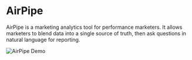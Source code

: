 # AirPipe

AirPipe is a marketing analytics tool for performance marketers. It allows marketers to blend data into a single source of truth, then ask questions in natural language for reporting.

![AirPipe Demo](ask.gif)
